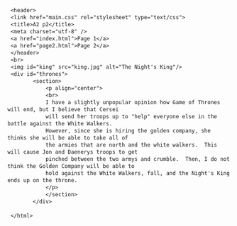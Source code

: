 <html lang="en">

     <header> 
	 <link href="main.css" rel="stylesheet" type="text/css">
	 <title>A2 p2</title>
 	 <meta charset="utf-8" />	 
	 <a href="index.html">Page 1</a>
	 <a href="page2.html">Page 2</a>
	 </header>
	 <br>
	 <img id="king" src="king.jpg" alt="The Night's King"/>
	 <div id="thrones">
			<section>
				<p align="center">
				<br>
				I have a slightly unpopular opinion how Game of Thrones will end, but I believe that Cersei
				will send her troops up to "help" everyone else in the battle against the White Walkers.
				However, since she is hiring the golden company, she thinks she will be able to take all of 
				the armies that are north and the white walkers.  This will cause Jon and Daenerys troops to get
				pinched between the two armys and crumble.  Then, I do not think the Golden Company will be able to
				hold against the White Walkers, fall, and the Night's King ends up on the throne.
				</p>
				</section>
			</div>

	 </html>
